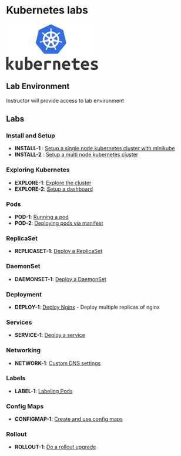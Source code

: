 <link rel='stylesheet' href='assets/css/main.css'/>

# Kubernetes labs

![](assets/images/kubernetes-logo-4-small.png)

## Lab Environment

Instructor will provide access to lab environment

## Labs

### Install and Setup

* __INSTALL-1__ : [Setup a single node kubernetes cluster with minikube](install-and-setup/1-minikube.md)
* __INSTALL-2__ :   [Setup a multi node kubernetes cluster ](install-and-setup/2-kubernetes-cluster-setup.md)

### Exploring Kubernetes

* __EXPLORE-1__: [Explore the cluster](exploring/1-explore.md)
* __EXPLORE-2__: [Setup a dashboard](exploring/2-dashboard.md)

### Pods

* __POD-1__: [Running a pod](pods/1-pod-run/README.md)
* __POD-2__: [Deploying pods via manifest](pods/2-pod-manifest/README.md)

### ReplicaSet

* __REPLICASET-1__: [Deploy a ReplicaSet](replicaset/1-nginx/README.md)

### DaemonSet

* __DAEMONSET-1__: [Deploy a DaemonSet](daemonset/README.md)

### Deployment

* __DEPLOY-1__: [Deploy Nginx](deployments/1-nginx/README.md) - Deploy multiple replicas of nginx

### Services

* __SERVICE-1__: [Deploy a service](service-nginx/README.md)

### Networking

* __NETWORK-1__: [Custom DNS settings](networking/dns/DNS.md)

### Labels

* __LABEL-1__: [Labeling Pods](labels/pod-labels/README.md)

### Config Maps

* __CONFIGMAP-1__: [Create and use config maps](config-map/README.md)


### Rollout

* __ROLLOUT-1__: [Do a rollout upgrade]()
